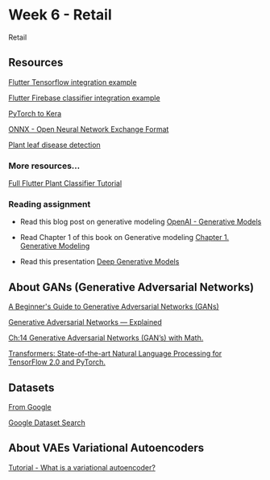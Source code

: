 # Week 6 - Retail

Retail

## Resources 

[Flutter Tensorflow integration example](https://github.com/shaqian/flutter_tflite)

[Flutter Firebase classifier integration example](https://github.com/firebase/mlkit-custom-image-classifier)

[PyTorch to Kera](https://github.com/nerox8664/pytorch2keras)

[ONNX - Open Neural Network Exchange Format](https://onnx.ai/)

[Plant leaf disease detection](https://github.com/dwij28/Plant-Leaf-Disease-Detection)


### More resources...

[Full Flutter Plant Classifier Tutorial](https://heartbeat.fritz.ai/easily-build-image-classification-models-using-just-your-smartphone-walkthrough-guide-43bf211181b0)


### Reading assignment

* Read this blog post on generative modeling 
[OpenAI - Generative Models](https://openai.com/blog/generative-models/)

* Read Chapter 1 of this book on Generative modeling
[Chapter 1. Generative Modeling](https://www.oreilly.com/library/view/generative-deep-learning/9781492041931/ch01.html)

* Read this presentation
[Deep Generative Models](https://github.com/rodrigoms2004/sirajraval_ml_course/blob/master/Week6/docs/generative_model.pdf)


## About GANs (Generative Adversarial Networks)

[A Beginner's Guide to Generative Adversarial Networks (GANs)](https://skymind.ai/wiki/generative-adversarial-network-gan)

[Generative Adversarial Networks — Explained](https://towardsdatascience.com/generative-adversarial-networks-explained-34472718707a)

[Ch:14 Generative Adversarial Networks (GAN’s) with Math.](https://medium.com/deep-math-machine-learning-ai/ch-14-general-adversarial-networks-gans-with-math-1318faf46b43)

[Transformers: State-of-the-art Natural Language Processing for TensorFlow 2.0 and PyTorch.](https://github.com/huggingface/transformers)


## Datasets

[From Google](https://ai.google/tools/datasets/)

[Google Dataset Search](https://toolbox.google.com/datasetsearch)


## About VAEs Variational Autoencoders

[Tutorial - What is a variational autoencoder?](https://jaan.io/what-is-variational-autoencoder-vae-tutorial/)